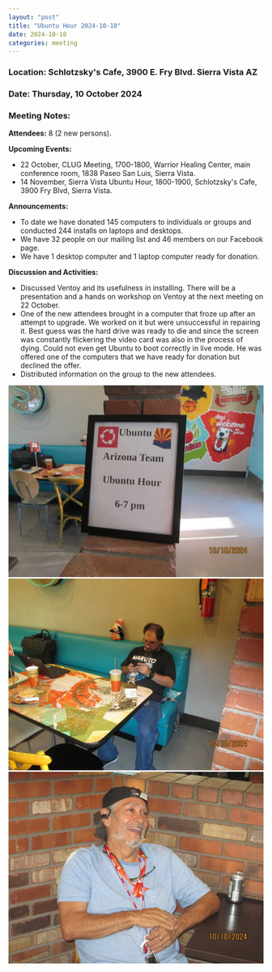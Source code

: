 ```yaml
---
layout: "post"
title: "Ubuntu Hour 2024-10-10"
date: 2024-10-10
categories: meeting
---
```


### Location: Schlotzsky's Cafe, 3900 E. Fry Blvd. Sierra Vista AZ

### Date: Thursday, 10 October 2024

### Meeting Notes:

**Attendees:** 8 (2 new persons).

**Upcoming Events:**
 * 22 October, CLUG Meeting, 1700-1800, Warrior Healing Center, main conference room, 1838 Paseo San Luis, Sierra Vista.
 * 14 November, Sierra Vista Ubuntu Hour, 1800-1900, Schlotzsky's Cafe, 3900 Fry Blvd, Sierra Vista.
   
**Announcements:**
 * To date we have donated 145 computers to individuals or groups and conducted 244 installs on laptops and desktops.
 * We have 32 people on our mailing list and 46 members on our Facebook page.
 * We have 1 desktop computer and 1 laptop computer ready for donation.

**Discussion and Activities:**
 * Discussed Ventoy and its usefulness in installing.  There will be a presentation and a hands on workshop on Ventoy at the next meeting on 22 October.
 * One of the new attendees brought in a computer that froze up after an attempt to upgrade.  We worked on it but were unsuccessful in repairing it.  Best guess was the hard drive was ready to die and since the screen was constantly flickering the video card was also in the process of dying.  Could not even get Ubuntu to boot correctly in live mode.  He was offered one of the computers that we have ready for donation but declined the offer.
 * Distributed information on the group to the new attendees.

![alt text](https://raw.githubusercontent.com/CochiseLinuxUsersGroup/CochiseLinuxUsersGroup.github.io/master/images2/rsz_sv_ubuntuhour_2024-10-10_1.jpg)
![alt text](https://raw.githubusercontent.com/CochiseLinuxUsersGroup/CochiseLinuxUsersGroup.github.io/master/images2/rsz_sv_ubuntuhour_2024-10-10_2.jpg)
![alt text](https://raw.githubusercontent.com/CochiseLinuxUsersGroup/CochiseLinuxUsersGroup.github.io/master/images2/rsz_sv_ubuntuhour_2024-10-10_3.jpg)
